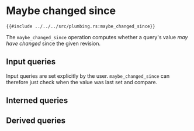 # Maybe changed since

```rust,no_run,noplayground
{{#include ../../../src/plumbing.rs:maybe_changed_since}}
```

The `maybe_changed_since` operation computes whether a query's value *may have changed* since the given revision.

## Input queries

Input queries are set explicitly by the user. `maybe_changed_since` can therefore just check when the value was last set and compare.

## Interned queries

## Derived queries


